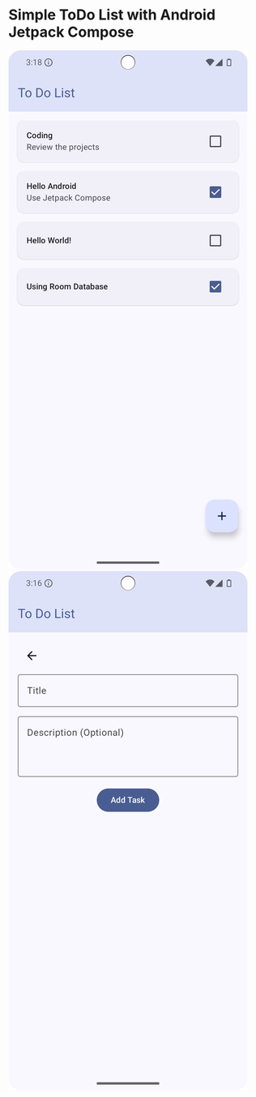 # Simple ToDo List with Android Jetpack Compose

![Task List Screen](Samples/TasklistScreen.png)
![Add Task Screen](Samples/AddTaskScreen.png)